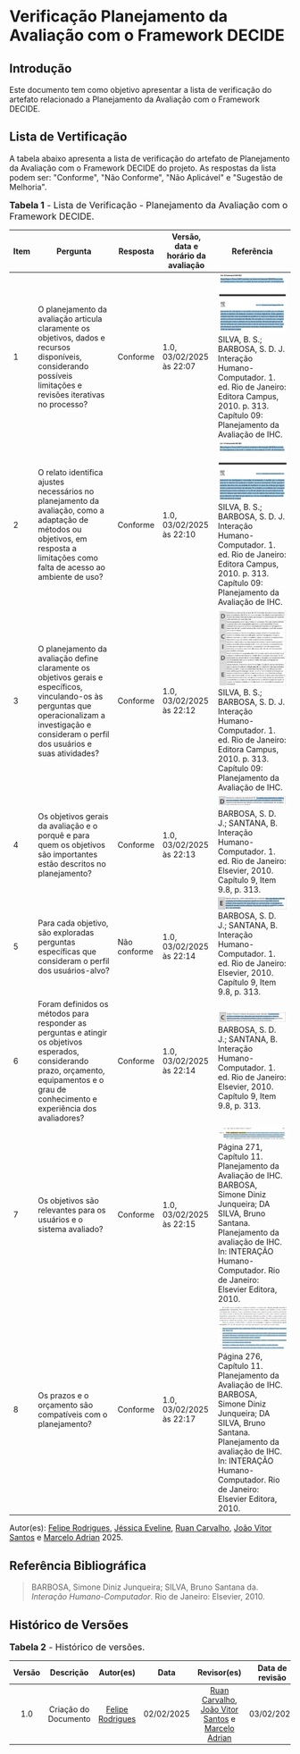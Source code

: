 # Verificação Planejamento da Avaliação com o Framework DECIDE

## Introdução

Este documento tem como objetivo apresentar a lista de verificação do artefato relacionado a Planejamento da Avaliação com o Framework DECIDE.

## Lista de Vertificação

A tabela abaixo apresenta a lista de verificação do artefato de Planejamento da Avaliação com o Framework DECIDE do projeto. As respostas da lista podem ser: "Conforme", "Não Conforme", "Não Aplicável" e "Sugestão de Melhoria".

<font size="3"><p style="text-align: left">**Tabela 1** - Lista de Verificação - Planejamento da Avaliação com o Framework DECIDE.</p></font>

| Item | Pergunta | Resposta | Versão, data e horário da avaliação | Referência |
|------|----------|----------|--------------------------------------|-------------|
| 1    | O planejamento da avaliação articula claramente os objetivos, dados e recursos disponíveis, considerando possíveis limitações e revisões iterativas no processo? | Conforme         | 1.0, 03/02/2025 às 22:07 | ![1](../../../assets/referenciasLista/entrega08/verificacaoDECIDE/pergunta1DECIDE.png) SILVA, B. S.; BARBOSA, S. D. J. Interação Humano-Computador. 1. ed. Rio de Janeiro: Editora Campus, 2010. p. 313. Capítulo 09: Planejamento da Avaliação de IHC. |
| 2    | O relato identifica ajustes necessários no planejamento da avaliação, como a adaptação de métodos ou objetivos, em resposta a limitações como falta de acesso ao ambiente de uso? | Conforme         | 1.0, 03/02/2025 às 22:10 | ![2](../../../assets/referenciasLista/entrega08/verificacaoDECIDE/pergunta2DECIDE.png) SILVA, B. S.; BARBOSA, S. D. J. Interação Humano-Computador. 1. ed. Rio de Janeiro: Editora Campus, 2010. p. 313. Capítulo 09: Planejamento da Avaliação de IHC. |
| 3    | O planejamento da avaliação define claramente os objetivos gerais e específicos, vinculando-os às perguntas que operacionalizam a investigação e consideram o perfil dos usuários e suas atividades? | Conforme         | 1.0, 03/02/2025 às 22:12 | ![3](../../../assets/referenciasLista/entrega08/verificacaoDECIDE/pergunta3DECIDE.png) SILVA, B. S.; BARBOSA, S. D. J. Interação Humano-Computador. 1. ed. Rio de Janeiro: Editora Campus, 2010. p. 313. Capítulo 09: Planejamento da Avaliação de IHC. |
| 4    | Os objetivos gerais da avaliação e o porquê e para quem os objetivos são importantes estão descritos no planejamento? | Conforme         | 1.0, 03/02/2025 às 22:13 | ![4](../../../assets/referenciasLista/entrega08/verificacaoDECIDE/pergunta4DECIDE.png) BARBOSA, S. D. J.; SANTANA, B. Interação Humano-Computador. 1. ed. Rio de Janeiro: Elsevier, 2010. Capítulo 9, Item 9.8, p. 313. |
| 5    | Para cada objetivo, são exploradas perguntas específicas que consideram o perfil dos usuários-alvo? | Não conforme         | 1.0, 03/02/2025 às 22:14 | ![5](../../../assets/referenciasLista/entrega08/verificacaoDECIDE/pergunta5DECIDE.png) BARBOSA, S. D. J.; SANTANA, B. Interação Humano-Computador. 1. ed. Rio de Janeiro: Elsevier, 2010. Capítulo 9, Item 9.8, p. 313. |
| 6    | Foram definidos os métodos para responder as perguntas e atingir os objetivos esperados, considerando prazo, orçamento, equipamentos e o grau de conhecimento e experiência dos avaliadores? | Conforme         | 1.0, 03/02/2025 às 22:14 | ![6](../../../assets/referenciasLista/entrega08/verificacaoDECIDE/pergunta6DECIDE.png) BARBOSA, S. D. J.; SANTANA, B. Interação Humano-Computador. 1. ed. Rio de Janeiro: Elsevier, 2010. Capítulo 9, Item 9.8, p. 313. |
| 7    | Os objetivos são relevantes para os usuários e o sistema avaliado? | Conforme | 1.0, 03/02/2025 às 22:15 | ![7](../../../assets/referenciasLista/entrega08/verificacaoDECIDE/pergunta11DECIDE.png) Página 271, Capítulo 11. Planejamento da Avaliação de IHC. BARBOSA, Simone Diniz Junqueira; DA SILVA, Bruno Santana. Planejamento da avaliação de IHC. In: INTERAÇÃO Humano-Computador. Rio de Janeiro: Elsevier Editora, 2010. |
| 8    | Os prazos e o orçamento são compatíveis com o planejamento? | Conforme | 1.0, 03/02/2025 às 22:17 | ![8](../../../assets/referenciasLista/entrega08/verificacaoDECIDE/pergunta12DECIDE.png) Página 276, Capítulo 11. Planejamento da Avaliação de IHC. BARBOSA, Simone Diniz Junqueira; DA SILVA, Bruno Santana. Planejamento da avaliação de IHC. In: INTERAÇÃO Humano-Computador. Rio de Janeiro: Elsevier Editora, 2010. |

Autor(es): [Felipe Rodrigues](https://github.com/felipeJRdev), [Jéssica Eveline](https://github.com/xzxjese), [Ruan Carvalho](https://github.com/Ruan-Carvalho), [João Vitor Santos](https://github.com/Jauzimm) e [Marcelo Adrian](https://github.com/Marcelo-Adrian) 2025.

## Referência Bibliográfica

> BARBOSA, Simone Diniz Junqueira; SILVA, Bruno Santana da. *Interação Humano-Computador*. Rio de Janeiro: Elsevier, 2010.  

## Histórico de Versões

<font size="3"><p style="text-align: left">**Tabela 2** - Histórico de versões.</p></font>

| Versão | Descrição | Autor(es) | Data | Revisor(es) | Data de revisão |
| :----: | :-------: | :-------: | :--: | :-------------------------------: | :-------------: |
|  1.0   | Criação do Documento | [Felipe Rodrigues](https://github.com/felipeJRdev) | 02/02/2025 | [Ruan Carvalho](https://github.com/Ruan-Carvalho), [João Vitor Santos](https://github.com/Jauzimm) e [Marcelo Adrian](https://github.com/Marcelo-Adrian)| 03/02/2025 |
